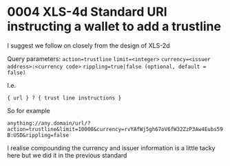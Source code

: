 # 0004 XLS-4d Standard URI instructing a wallet to add a trustline

I suggest we follow on closely from the design of XLS-2d

Query parameters:
`action=trustline`
`limit=<integer>`
`currency=<issuer address>:<currency code>`
`rippling=true|false (optional, default = false)`

I.e.

`{ url } ? { trust line instructions }`

So for example

`anything://any.domain/url/?action=trustline&limit=10000&currency=rvYAfWj5gh67oV6fW32ZzP3Aw4Eubs59B:USD&rippling=false`

I realise compounding the currency and issuer information is a little tacky here but we did it in the previous standard